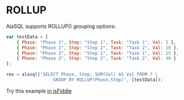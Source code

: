# ROLLUP

AlaSQL supports ROLLUP() grouping options:
```js
var testData = [
    { Phase: "Phase 1", Step: "Step 1", Task: "Task 1", Val: 5 },
    { Phase: "Phase 1", Step: "Step 2", Task: "Task 2", Val: 20 },
    { Phase: "Phase 2", Step: "Step 1", Task: "Task 1", Val: 25 },
    { Phase: "Phase 2", Step: "Step 2", Task: "Task 2", Val: 40 }
];

res = alasql('SELECT Phase, Step, SUM(Val) AS Val FROM ? \
                  GROUP BY ROLLUP(Phase,Step)', [testData]);
```

Try this example [in jsFiddle](http://jsfiddle.net/agershun/1nccgs6n/2/)